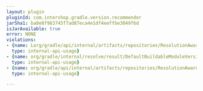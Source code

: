 ```yaml
---
layout: plugin
pluginId: com.intershop.gradle.version.recommender
jarSha1: ba8e8f983745f7ad87eca4e1df4eeffbe3049f6d
isJarAvailable: true
error: NONE
violations:
- {name: Lorg/gradle/api/internal/artifacts/repositories/ResolutionAwareRepository;,
  type: internal-api-usage}
- {name: org/gradle/internal/resolve/result/DefaultBuildableModuleVersionListingResolveResult,
  type: internal-api-usage}
- {name: org/gradle/api/internal/artifacts/repositories/ResolutionAwareRepository,
  type: internal-api-usage}

---
```

